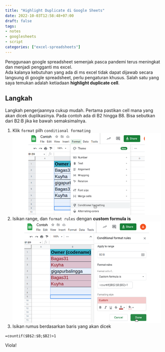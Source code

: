 ```yaml
---
title: "Highlight Duplicate di Google Sheets"
date: 2022-10-03T12:58:48+07:00
draft: false
tags:
- notes
- googlesheets
- script
categories: ["excel-spreadsheets"]
---
```

Penggunaan google spreadsheet semenjak pasca pandemi terus meningkat dan menjadi pengganti ms excel.  
Ada kalanya kebutuhan yang ada di ms excel tidak dapat dijawab secara langsung di google spreadsheet, perlu pengaturan khusus. Salah satu yang saya temukan adalah ketiadaan **highlight duplicate cell**. 

## Langkah 
Langkah pengerjaannya cukup mudah. Pertama pastikan cell mana yang akan dicek duplikasinya. Pada contoh ada di B2 hingga B8. Bisa sebutkan dari B2:B jika ke bawah semaksimalnya. 
1. Klik `format` pilh `conditional formating`
![Google spreadsheet highlight duplicate](1.png "Menu conditional formating")
2. Isikan range, dan `format rules` dengan **custom formula is**
![Google spreadsheet highlight duplicate](highlight.png "Custom Formula Spreadsheet")
3. Isikan rumus berdasarkan baris yang akan dicek 
```
=countif($B$2:$B;$B2)>1
```

Viola! 


